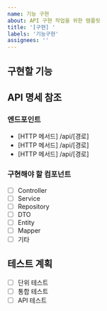 ```yaml
---
name: 기능 구현
about: API 구현 작업을 위한 템플릿
title: '[구현] '
labels: '기능구현'
assignees: ''
---
```


## 구현할 기능
<!-- 어떤 기능을 구현할지 간략하게 설명해주세요 -->

## API 명세 참조
<!-- 구현할 API의 정보를 명시해주세요 (openapi.json 기준) -->

### 엔드포인트
- [HTTP 메서드] /api/[경로]
- [HTTP 메서드] /api/[경로]
- [HTTP 메서드] /api/[경로]

### 구현해야 할 컴포넌트
<!-- 구현이 필요한 컴포넌트를 체크해주세요 -->
- [ ] Controller
- [ ] Service
- [ ] Repository
- [ ] DTO
- [ ] Entity
- [ ] Mapper
- [ ] 기타

## 테스트 계획
<!-- 기능 검증을 위한 테스트 계획을 작성해주세요 -->
- [ ] 단위 테스트
- [ ] 통합 테스트
- [ ] API 테스트

